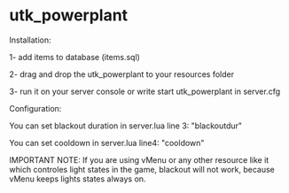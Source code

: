 # utk_powerplant

Installation:

1- add items to database (items.sql)

2- drag and drop the utk_powerplant to your resources folder

3- run it on your server console or write start utk_powerplant in server.cfg

Configuration:

You can set blackout duration in server.lua line 3: "blackoutdur"

You can set cooldown in server.lua line4: "cooldown"


IMPORTANT NOTE: If you are using vMenu or any other resource like it which controles light states in the game, blackout will not work, because vMenu keeps lights states always on.
